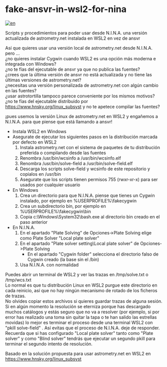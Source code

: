 # fake-ansvr-in-wsl2-for-nina
[![en](https://img.shields.io/badge/lang-en-red.svg)](https://github.com/luzbel/fake-ansvr-in-wsl2-for-nina/blob/main/README.en.md)

Scripts y procedimientos para poder usar desde N.I.N.A. una versión actualizada de astrometry.net instalada en WSL2 en vez de ansvr

Así que quieres usar una versión local de astrometry.net desde N.I.N.A. pero ...  
¿no quieres instalar Cygwin cuando WSL2 es una opción más moderna e integrada con Windows?  
¿no te fías del ejecutable de ansvr ya que no publica las fuentes?  
¿crees que la última versión de ansvr no está actualizada y no tiene las últimas versiones de astrometry.net?  
¿necesitas una versión personalizada de astrometry.net con algún cambio en las fuentes?  
¿usar astrotortilla tampoco parece conveniente por los mismos motivos?  
¿no te fías del ejecutable distribuido por https://www.hnsky.org/linux_subsyst y no te apetece compilar las fuentes?  

¡pues usemos la versión Linux de astrometry.net en WSL2 y engañemos a N.I.N.A. para que piense que está llamando a ansvr!

- Instala WSL2 en Windows
-  Asegurate de ejecutar los siguientes pasos en la distribución marcada por defecto en WSL2
	1. Instala astrometry.net con el sistema de paquetes de tu distribución preferida o compilando desde las fuentes
	2. Renombra /usr/bin/wcsinfo a /usr/bin/wcsinfo.elf
	3. Renombra /usr/bin/solve-field a /usr/bin/solve-field.elf
	4. Descarga los scripts solve-field y wcsinfo de este repositorio y copialos en /usr/bin
	5. Asegurate que los scripts tienen permisos 755 (rwxr-xr-x) para ser usados por cualquier usuario
- En Windows
	1. Crea un directorio para que N.I.N.A. piense que tienes un Cygwin instalado, por ejemplo en %USERPROFILE%\fakecygwin
	2. Crea un subdirectorio bin, por ejemplo en %USERPROFILE%\fakecygwin\bin
	3. Copia c:\Windows\System32\bash.exe al directorio bin creado en el paso anterior
- En N.I.N.A.
	1. En el apartado "Plate Solving" de Opciones->Plate Solving elige como Plate Solver "Local plate solver"
	2. En el apartado "Plate solver setting\Local plate solver" de Opciones->Plate Solving
		- En el apartado "Cygwin folder" selecciona el directorio falso de Cygwin creado (la base sin el /bin)
	3. Usa N.I.N.A. con normalidad

Puedes abrir un terminal de WSL2 y ver las trazas  en /tmp/solve.txt  o /tmp/wcs.txt  
Lo normal es que tu distribución Linux en WSL2 purgue este directorio en cada reinicio, así que no hay ningún mecanismo de rotado de los ficheros de trazas.  
No olvides copiar estos archivos si quieres guardar trazas de alguna sesión.  
Si en algún momento la resolución se eterniza porque has descargado muchos catálogos y estás seguro que no va a resolver (por ejemplo, si por error has realizado una toma sin quitar la tapa o te han salido las estrellas movidas) lo mejor es terminar el proceso desde una terminal WSL2 con "pkill solve-field" . Así evitas que el proceso de N.I.N.A. deje de responder. Recuerda que si has configurado "Local plate solver" tanto como "Plate solver" y como "Blind solver" tendrás que ejecutar un segundo pkill para terminar el segundo intento de resolución.

Basado en la solución propuesta para usar astrometry.net en WSL2 en https://www.hnsky.org/linux_subsyst
